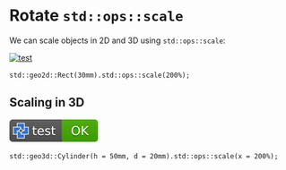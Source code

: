 # Rotate `std::ops::scale`

We can scale objects in 2D and 3D using `std::ops::scale`:

[![test](.test/scale_2d.svg)](.test/scale_2d.log)

```µcad,scale_uniform
std::geo2d::Rect(30mm).std::ops::scale(200%);
```

## Scaling in 3D

[![test](.test/scale_3d.svg)](.test/scale_3d.log)

```µcad,scale_3d
std::geo3d::Cylinder(h = 50mm, d = 20mm).std::ops::scale(x = 200%);
```
